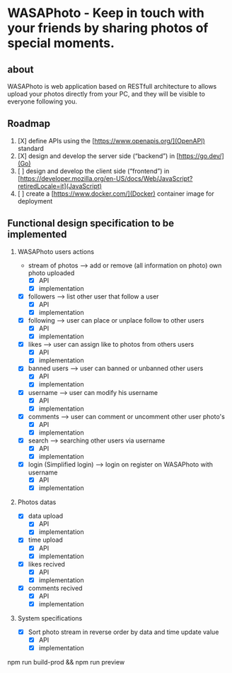 # WASAPhoto - Keep in touch with your friends by sharing photos of special moments.

## about
WASAPhoto is web application based on RESTfull architecture to allows upload your photos directly from your PC, and they will be visible to everyone following you.


## Roadmap

1. [X] define APIs using the [https://www.openapis.org/](OpenAPI) standard
2. [X] design and develop the server side (“backend”) in [https://go.dev/](Go)
3. [ ] design and develop the client side (“frontend”) in [https://developer.mozilla.org/en-US/docs/Web/JavaScript?retiredLocale=it](JavaScript)
4. [ ] create a [https://www.docker.com/](Docker) container image for deployment

## Functional design specification to be implemented

1. WASAPhoto users actions
    - stream of photos --> add or remove (all information on photo) own photo uploaded
        - [X] API
        - [X] implementation

    - [X] followers --> list other user that follow a user
        - [X] API
        - [X] implementation

    - [X] following --> user can place or unplace follow to other users
        - [X] API
        - [X] implementation

    - [X] likes --> user can assign like to photos from others users 
        - [X] API
        - [X] implementation

    - [X] banned users --> user can banned or unbanned other users
        - [X] API
        - [X] implementation

    - [X] username --> user can modify his username
        - [X] API
        - [X] implementation

    - [X] comments --> user can comment or uncomment other user photo's 
        - [X] API
        - [X] implementation

    - [X] search --> searching other users via username 
        - [X] API
        - [X] implementation

    - [X] login (Simplified login) --> login on register on WASAPhoto with username 
        - [X] API
        - [X] implementation

2. Photos datas
    - [X] data upload
        - [X] API
        - [X] implementation

    - [X] time upload 
        - [X] API
        - [X] implementation

    - [X] likes recived
        - [X] API
        - [X] implementation

    - [X] comments recived
        - [X] API
        - [X] implementation

3. System specifications

    - [X] Sort photo stream in reverse order by data  and time update value
        - [X] API
        - [X] implementation

npm run build-prod && npm run preview
